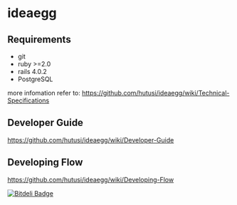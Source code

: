 # ideaegg 

## Requirements

* git 
* ruby >=2.0
* rails 4.0.2
* PostgreSQL 

more infomation refer to: https://github.com/hutusi/ideaegg/wiki/Technical-Specifications

## Developer Guide

https://github.com/hutusi/ideaegg/wiki/Developer-Guide

## Developing Flow

https://github.com/hutusi/ideaegg/wiki/Developing-Flow



[![Bitdeli Badge](https://d2weczhvl823v0.cloudfront.net/hutusi/ideaegg/trend.png)](https://bitdeli.com/free "Bitdeli Badge")

